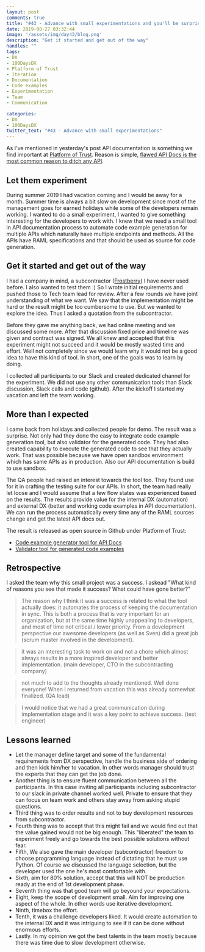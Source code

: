 ```yaml
---
layout: post
comments: true
title: "#43 - Advance with small experimentations and you'll be surprised"
date: 2019-08-27 03:32:44
image: '/assets/img/day43/blog.png'
description: "Get it started and get out of the way"
handles: "" 
tags:
- DX 
- 100DaysDX
- Platform of Trust
- Iteration
- Documentation
- Code examples
- Experimentation
- Team
- Communication

categories:
- DX
- 100DaysDX
twitter_text: "#43 - Advance with small experimentations"
---
```


As I've mentioned in yesterday's post API documentation is something we find important at [Platform of Trust](https://platformoftrust.net). Reason is simple, [flawed API Docs is the most common reason to ditch any API](https://100daysdx.com/8/). 


## Let them experiment

During summer 2019 I had vacation coming and I would be away for a month. Summer time is always a bit slow on development since most of the management goes for earned holidays while some of the developers remain working. I wanted to do a small experiment, I wanted to give something interesting for the developers to work with. I knew that we need a small tool in API documentation process to automate code example generation for multiple APIs which naturally have multiple endpoints and methods. All the APIs have RAML specifications and that should be used as source for code generation. 

## Get it started and get out of the way

I had a company in mind, a subcontractor ([Frostberry](https://frostberry.com/)) I have never used before. I also wanted to test them :) So I wrote initial requirements and pushed those to Tech team lead for review. After a few rounds we have joint understanding of what we want. We saw that the implementation might be hard or the result might be too cumbersome to use. But we wanted to explore the idea. Thus I asked a quotation from the subcontractor. 

Before they gave me anything back, we had online meeting and we discussed some more. After that discussion fixed price and timeline was given and contract was signed. We all knew and accepted that this experiment might not succeed and it would be mostly wasted time and effort. Well not completely since we would learn why it would not be a good idea to have this kind of tool. In short, one of the goals was to learn by doing. 

I collected all participants to our Slack and created dedicated channel for the experiment. We did not use any other communication tools than Slack discussion, Slack calls and code (github). After the kickoff I started my vacation and left the team working. 

## More than I expected

I came back from holidays and collected people for demo. The result was a surprise. Not only had they done the easy to integrate code example generation tool, but also validator for the generated code. They had also created capability to execute the generated code to see that they actually work. That was possible because we have open sandbox environment which has same APIs as in production. Also our API documentation is build to use sandbox. 

The QA people had raised an interest towards the tool too. They found use for it in crafting the testing suite for our APIs. In short, the team had really let loose and I would assume that a few flow states was experienced based on the results.  The results provide value for the internal DX (automation) and external DX (better and working code examples in API documentation). We can run the process automatically every time any of the RAML sources change and get the latest API docs out. 

The result is released as open source in Github under Platform of Trust: 
- [Code example generator tool for API Docs](https://github.com/PlatformOfTrust/code-examples-generator)
- [Validator tool for generated code examples](https://github.com/PlatformOfTrust/code-examples-validator)

## Retrospective

I asked the team why this small project was a success. I askead "What kind of reasons you see that made it success? What could have gone better?"

<blockquote>The reason why I think it was a success is related to what the tool actually does: it automates the process of keeping the documentation in sync.
This is both a process that is very important for an organization, but at the same time highly unappealing to developers, and most of time not critical / lower priority. From a development perspective our awesome developers (as well as Sven) did a great job (scrum master involved in the development).</blockquote>

<blockquote>it was an interesting task to work on and not a chore which almost always results in a more inspired developer and better implementation. (main developer, CTO in the subcontracting company)</blockquote>

<blockquote>not much to add to the thoughts already mentioned. Well done everyone! When I returned from vacation this was already somewhat finalized. (QA lead)</blockquote>

<blockquote>I would notice that we had a great communication during implementation stage and it was a key point to achieve success. (test engineer)</blockquote>

## Lessons learned

- Let the manager define target and some of the fundamental requirements from DX perspective, handle the business side of ordering and then kick him/her to vacation. In other words manager should trust the experts that they can get the job done. 
- Another thing is to ensure fluent communication between all the participants. In this case inviting all participants including subcontractor to our slack in private channel worked well. Private to ensure that they can focus on team work and others stay away from asking stupid questions. 
- Third thing was to order results and not to buy development resources from subcontractor. 
- Fourth thing was to accept that this might fail and we would find out that the value gained would not be big enough. This "liberated" the team to experiment freely and go towards the best possible solutions without fear. 
- Fifth, We also gave the main developer (subcontractor) freedom to choose programming language instead of dictating that he must use Python. Of course we discussed the language selection, but the developer used the one he's most comfortable with. 
- Sixth, aim for 80% solution, accept that this will NOT be production ready at the end of 1st development phase. 
- Seventh thing was that good team will go beyound your expectations. 
- Eight, keep the scope of development small. Aim for improving one aspect of the whole. In other words use iterative development. 
- Ninth, timebox the effort. 
- Tenth, it was a challenge developers liked. It would create automation to the internal DX and it was intriguing to see if it can be done without enormous efforts. 
- Lastly. In my opinion we got the best talents in the team mostly because there was time due to slow development otherwise. 
